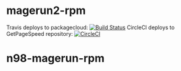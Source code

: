# magerun2-rpm

Travis deploys to packagecloud: [![Build Status](https://travis-ci.org/GetPageSpeed/n98-magerun2-rpm.svg?branch=master)](https://travis-ci.org/GetPageSpeed/wrk-rpm)
CircleCI deploys to GetPageSpeed repository: [![CircleCI](https://circleci.com/gh/GetPageSpeed/n98-magerun2-rpm/tree/master.svg?style=svg)](https://circleci.com/gh/GetPageSpeed/n98-magerun2-rpm/tree/master)




# n98-magerun-rpm

